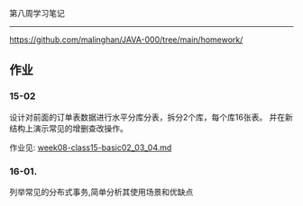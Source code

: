 第八周学习笔记

****

https://github.com/malinghan/JAVA-000/tree/main/homework/
## 作业

### 15-02

设计对前面的订单表数据进行水平分库分表，拆分2个库，每个库16张表。
并在新结构上演示常见的增删查改操作。

作业见: [week08-class15-basic02_03_04.md](/Users/malinghan/IdeaProjects/JAVA-000/Week_08/week08-class15-basic02_03_04.md)

### 16-01.
 
列举常见的分布式事务,简单分析其使用场景和优缺点
 
